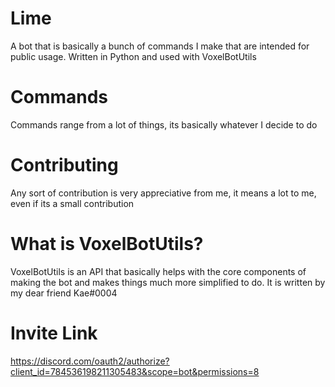 # Lime
 A bot that is basically a bunch of commands I make that are intended for public usage. Written in Python and used with VoxelBotUtils

# Commands
Commands range from a lot of things, its basically whatever I decide to do

# Contributing
Any sort of contribution is very appreciative from me, it means a lot to me, even if its a small contribution

# What is VoxelBotUtils?
VoxelBotUtils is an API that basically helps with the core components of making the bot and makes things much more simplified to do. It is written by my dear friend Kae#0004

# Invite Link
https://discord.com/oauth2/authorize?client_id=784536198211305483&scope=bot&permissions=8
